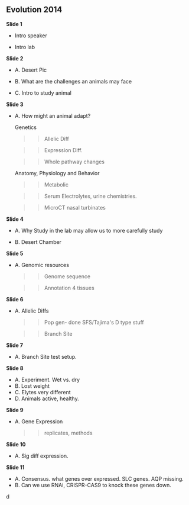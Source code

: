 Evolution 2014
--

**Slide 1**

- Intro speaker
	
- Intro lab

**Slide 2**

- A. Desert Pic
	
- B. What are the challenges an animals may face
	
- C. Intro to study animal

**Slide 3**

- A. How might an animal adapt?
	
	Genetics
	>> Allelic Diff
	
	>> Expression Diff. 
	
	>> Whole pathway changes
	
	Anatomy, Physiology and Behavior
	>> Metabolic
	
	>> Serum Electrolytes, urine chemistries.
	
	>> MicroCT nasal turbinates

**Slide 4**

- A. Why Study in the lab may allow us to more carefully study
	
- B. Desert Chamber

	
**Slide 5**

- A. Genomic resources
	
	>> Genome sequence
		
	>> Annotation 4 tissues 

**Slide 6**

- A. Allelic Diffs
	
	>> Pop gen- done SFS/Tajima's D type stuff
	
	>> Branch Site
	
**Slide 7**

- A. Branch Site test setup.
	

**Slide 8**

- A. Experiment. Wet vs. dry
- B. Lost weight
- C. Elytes very different
- D. Animals active, healthy.  

**Slide 9**

- A. Gene Expression

	>> replicates, methods

**Slide 10**
- A. Sig diff expression.

**Slide 11**

- A. Consensus. what genes over expressed. SLC genes. AQP missing.
- B. Can we use RNAi, CRISPR-CAS9 to knock these genes down.   













































d

